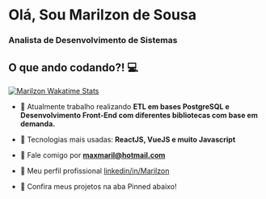<h1 align="left">Olá, Sou Marilzon de Sousa</h1>
<h3 align="left">Analista de Desenvolvimento de Sistemas</h3>

## O que ando codando?! 💻

[![Marilzon Wakatime Stats](https://github-readme-stats.vercel.app/api/wakatime?username=Marilzon&langs_count=5&hide=json,properties,stylus&custom_title=Linguagens%20mais%20usadas&theme=dark&time_range=last_year)](https://wakatime.com/@Marilzon)

- 🔭 Atualmente trabalho realizando **ETL em bases PostgreSQL e Desenvolvimento Front-End com diferentes bibliotecas com base em demanda.**

- 🌱 Tecnologias mais usadas: **ReactJS, VueJS e muito Javascript**

- 💬 Fale comigo por **maxmaril@hotmail.com**

- 📄 Meu perfil profissional [linkedin/in/Marilzon](https://www.linkedin.com/in/marilzon/)

- 📌 Confira meus projetos na aba Pinned abaixo!

